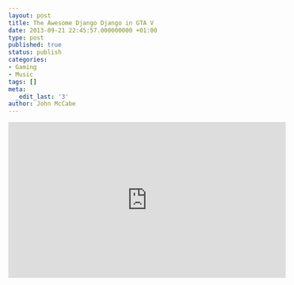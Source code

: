 ```yaml
---
layout: post
title: The Awesome Django Django in GTA V
date: 2013-09-21 22:45:57.000000000 +01:00
type: post
published: true
status: publish
categories:
- Gaming
- Music
tags: []
meta:
  _edit_last: '3'
author: John McCabe
---
```

<iframe width="560" height="315" frameborder="0" allowfullscreen src="http://www.youtube.com/embed/wkIv9wJBTG0"></iframe>
